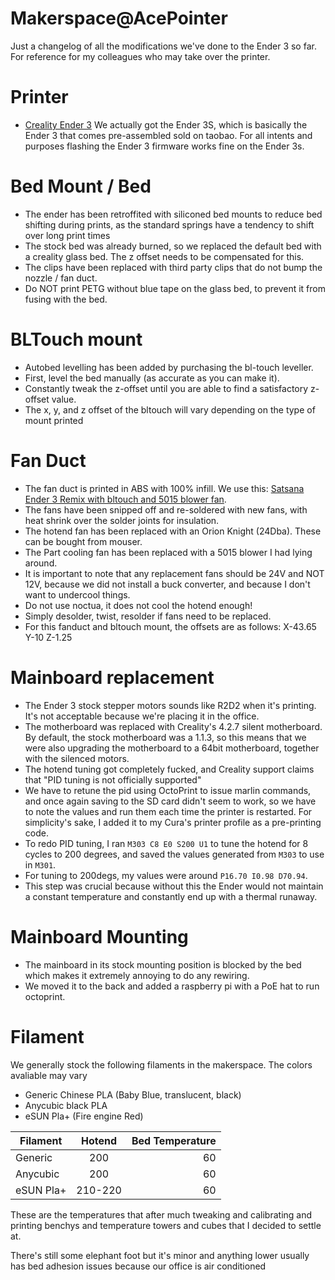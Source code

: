 # Makerspace@AcePointer
Just a changelog of all the modifications we've done to the Ender 3 so far. For reference for my colleagues who may take over the printer.

# Printer
- [Creality Ender 3](https://www.creality.com/goods-detail/ender-3-3d-printer)
We actually got the Ender 3S, which is basically the Ender 3 that comes pre-assembled sold on taobao. For all intents and purposes flashing the Ender 3 firmware works fine on the Ender 3s.

# Bed Mount / Bed
- The ender has been retroffited with siliconed bed mounts to reduce bed shifting during prints, as the standard springs have a tendency to shift over long print times
- The stock bed was already burned, so we replaced the default bed with a creality glass bed. The z offset needs to be compensated for this.
- The clips have been replaced with third party clips that do not bump the nozzle / fan duct.
- Do NOT print PETG without blue tape on the glass bed, to prevent it from fusing with the bed.

# BLTouch mount
- Autobed levelling has been added by purchasing the bl-touch leveller.
- First, level the bed manually (as accurate as you can make it). 
- Constantly tweak the z-offset until you are able to find a satisfactory z-offset value.
- The x, y, and z offset of the bltouch will vary depending on the type of mount printed

# Fan Duct
- The fan duct is printed in ABS with 100% infill. We use this: [Satsana Ender 3 Remix with bltouch and 5015 blower fan](https://www.thingiverse.com/thing:4647053).
- The fans have been snipped off and re-soldered with new fans, with heat shrink over the solder joints for insulation.
- The hotend fan has been replaced with an Orion Knight (24Dba). These can be bought from mouser.
- The Part cooling fan has been replaced with a 5015 blower I had lying around.
- It is important to note that any replacement fans should be 24V and NOT 12V, because we did not install a buck converter, and because I don't want to undercool things.
- Do not use noctua, it does not cool the hotend enough!
- Simply desolder, twist, resolder if fans need to be replaced.
- For this fanduct and bltouch mount, the offsets are as follows:  X-43.65 Y-10 Z-1.25 

# Mainboard replacement
- The Ender 3 stock stepper motors sounds like R2D2 when it's printing. It's not acceptable because we're placing it in the office.
- The motherboard was replaced with Creality's 4.2.7 silent motherboard. By default, the stock motherboard was a 1.1.3, so this means that we were also upgrading the motherboard to a 64bit motherboard, together with the silenced motors.
- The hotend tuning got completely fucked, and Creality support claims that "PID tuning is not officially supported"
- We have to retune the pid using OctoPrint to issue marlin commands, and once again saving to the SD card didn't seem to work, so we have to note the values and run them each time the printer is restarted. For simplicity's sake, I added it to my Cura's printer profile as a pre-printing code.
- To redo PID tuning, I ran `M303 C8 E0 S200 U1` to tune the hotend for 8 cycles to 200 degrees, and saved the values generated from `M303` to use in `M301`.
- For tuning to 200degs, my values were around `P16.70 I0.98 D70.94`.
- This step was crucial because without this the Ender would not maintain a constant temperature  and constantly end up with a thermal runaway.

# Mainboard Mounting
- The mainboard in its stock mounting position is blocked by the bed which makes it extremely annoying to do any rewiring.
- We moved it to the back and added a raspberry pi with a PoE hat to run octoprint.

# Filament
We generally stock the following filaments in the makerspace. The colors avaliable may vary

- Generic Chinese PLA (Baby Blue, translucent, black)
- Anycubic black PLA
- eSUN Pla+ (Fire engine Red)

| Filament   |      Hotend      |  Bed Temperature |
|----------|:-------------:|------:|
| Generic |  200 | 60 |
| Anycubic |    200   |   60 |
| eSUN Pla+ | 210-220 |    60 |

These are the temperatures that after much tweaking and calibrating and printing benchys and temperature towers and cubes that I decided to settle at.

There's still some elephant foot but it's minor and anything lower usually has bed adhesion issues because our office is air conditioned

